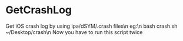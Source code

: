 # GetCrashLog
Get iOS crash log by using ipa/dSYM/.crash files\n
  eg:\n
  bash crash.sh ~/Desktop/crash\n
Now you have to run this script twice
